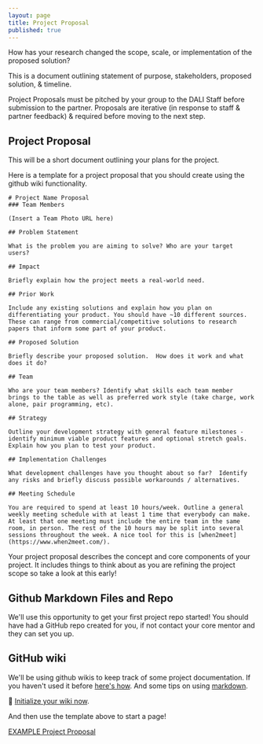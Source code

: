 ```yaml
---
layout: page
title: Project Proposal
published: true
---
```


How has your research changed the scope, scale, or implementation of the proposed solution?

This is a document outlining statement of purpose, stakeholders, proposed solution, & timeline.

Project Proposals must be pitched by your group to the DALI Staff before submission to the partner. Proposals are iterative (in response to staff & partner feedback) & required before moving to the next step.  


## Project Proposal

This will be a short document outlining your plans for the project.

Here is a template for a project proposal that you should create using the github wiki functionality.

```
# Project Name Proposal
### Team Members

(Insert a Team Photo URL here)

## Problem Statement

What is the problem you are aiming to solve? Who are your target users?

## Impact

Briefly explain how the project meets a real-world need.

## Prior Work

Include any existing solutions and explain how you plan on differentiating your product. You should have ~10 different sources. These can range from commercial/competitive solutions to research papers that inform some part of your product.

## Proposed Solution

Briefly describe your proposed solution.  How does it work and what does it do?

## Team

Who are your team members? Identify what skills each team member brings to the table as well as preferred work style (take charge, work alone, pair programming, etc).

## Strategy

Outline your development strategy with general feature milestones - identify minimum viable product features and optional stretch goals. Explain how you plan to test your product.

## Implementation Challenges

What development challenges have you thought about so far?  Identify any risks and briefly discuss possible workarounds / alternatives.

## Meeting Schedule

You are required to spend at least 10 hours/week. Outline a general weekly meeting schedule with at least 1 time that everybody can make. At least that one meeting must include the entire team in the same room, in person. The rest of the 10 hours may be split into several sessions throughout the week. A nice tool for this is [when2meet](https://www.when2meet.com/).

```

Your project proposal describes the concept and core components of your project.  It includes things to think about as you are refining the project scope so take a look at this early!


## Github Markdown Files and Repo

We'll use this opportunity to get your first project repo started! You should have had a GitHub repo created for you, if not contact your core mentor and they can set you up.

## GitHub wiki

We'll be using github wikis to keep track of some project documentation. If you haven't used it before [here's how](https://help.github.com/articles/about-github-wikis/). And some tips on using [markdown](https://guides.github.com/features/mastering-markdown/).

🚀 [Initialize your wiki now](https://help.github.com/articles/about-github-wikis/).

And then use the template above to start a page!



[EXAMPLE Project Proposal](https://docs.google.com/document/d/1eUOWSDpmRE9037nOym1h5oGvgmbrT-mZnaj9arZcxyQ/edit)
